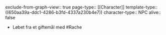 exclude-from-graph-view:: true
page-type:: [[Character]]
template-type:: ((650aa39a-ddc1-4286-b3fd-4337a230b4e7))
character-type:: NPC
alive:: false

- Løbet fra et giftemål med #Rache